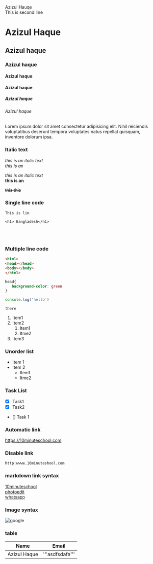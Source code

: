 <!-- markdown-->
Azizul Hauqe <br/>
This is second line



# Azizul Haque
## Azizul haque
### Azizul haque
#### Azizul haque
#### Azizul haque
##### Azizul haque
###### Azizul haque

<p>Lorem ipsum dolor sit amet consectetur adipisicing elit. Nihil reiciendis voluptatibus deserunt tempora voluptates natus repellat quisquam, inventore dolorum ipsa.</p>

### Italic text
<i>this is an italic text </i><br/>
_this is an_

<i>this is an italic text </i>  
__this is an__

<del>this </del>
~~this~~
### Single line code 

`This is lin`  

`<h1> Bangladesh</h1>`

</br><br>
### Multiple line code
```html
<html>
<head></head>
<body></body>
</html>
```
 ```css
head{
    background-color: green
}
```
```javascript
console.log('hello')
```
``` hellow
there
```
1. Item1
2. Item2
    1. Item1
    2. Itme2
3. Item3


### Unorder list
- Item 1 
- Item 2 
    - Item1
    - Itme2


### Task List
- [x] Task1
- [x] Task2
- [] Task 1



### Automatic link 
https://10minuteschool.com

### Disable link 

`http:wwwe.10minuteshool.com`


### markdown link syntax 

[10minuteschool](https://10minuteschool.com)  
[photoedit][room]  
[whatsapp][whatsapplink]


<!-- All link is here-->

[room]:https://app.photoroom.com/login?next=%2Fyour-content%2Fdesigns

[whatsapplink]:https://web.whatsapp.com/


### Image syntax

![google](./markdown/1122.JPG)


### table 

| Name | Email |  
| ---- | ----  |  
| Azizul Haque | '''asdfsdafa'''



